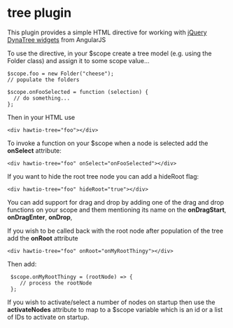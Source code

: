 # tree plugin

This plugin provides a simple HTML directive for working with [jQuery DynaTree widgets](http://wwwendt.de/tech/dynatree/doc/dynatree-doc.html) from AngularJS

To use the directive, in your $scope create a tree model (e.g. using the Folder class) and assign it to some scope value...

    $scope.foo = new Folder("cheese");
    // populate the folders

    $scope.onFooSelected = function (selection) {
      // do something...
    };

Then in your HTML use

    <div hawtio-tree="foo"></div>

To invoke a function on your $scope when a node is selected add the **onSelect** attribute:

    <div hawtio-tree="foo" onSelect="onFooSelected"></div>

If you want to hide the root tree node you can add a hideRoot flag:

    <div hawtio-tree="foo" hideRoot="true"></div>

You can add support for drag and drop by adding one of the drag and drop functions on your scope and them mentioning its name on the **onDragStart**, **onDragEnter**, **onDrop**,

If you wish to be called back with the root node after population of the tree add the **onRoot** attribute

    <div hawtio-tree="foo" onRoot="onMyRootThingy"></div>

Then add:

     $scope.onMyRootThingy = (rootNode) => {
        // process the rootNode
     };

If you wish to activate/select a number of nodes on startup then use the **activateNodes** attribute to map to a $scope variable which is an id or a list of IDs to activate on startup.